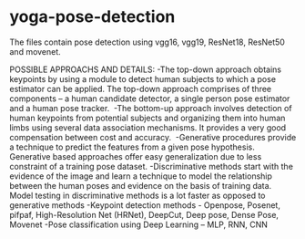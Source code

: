 # yoga-pose-detection
The files contain pose detection using vgg16, vgg19, ResNet18, ResNet50 and movenet.

POSSIBLE APPROACHS AND DETAILS:
-The top-down approach obtains keypoints by using a module to detect human subjects to which a pose estimator can be applied. The top-down approach comprises of three components – a human candidate detector, a single person pose estimator and a human pose tracker. 
-The bottom-up approach involves detection of human keypoints from potential subjects and organizing them into human limbs using several data association mechanisms. It provides a very good compensation between cost and accuracy. 
-Generative procedures provide a technique to predict the features from a given pose hypothesis. Generative based approaches offer easy generalization due to less constraint of a training pose dataset.
-Discriminative methods start with the evidence of the image and learn a technique to model the relationship between the human poses and evidence on the basis of training data. Model testing in discriminative methods is a lot faster as opposed to generative methods
-Keypoint detection methods - Openpose, Posenet, pifpaf, High-Resolution Net (HRNet), DeepCut, Deep pose, Dense Pose, Movenet
-Pose classification using Deep Learning – MLP, RNN, CNN
